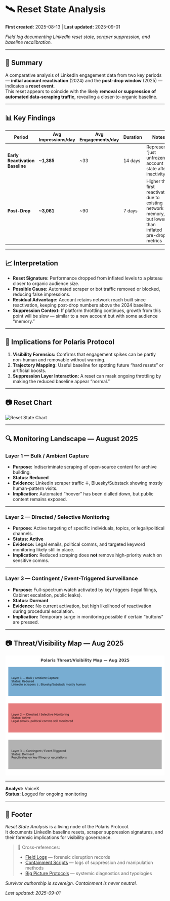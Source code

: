 # 🛰️ Reset State Analysis

**First created:** 2025-08-13 | **Last updated:** 2025-09-01

*Field log documenting LinkedIn reset state, scraper suppression, and baseline recalibration.*  

---

## 📌 Summary  

A comparative analysis of LinkedIn engagement data from two key periods — **initial account reactivation** (2024) and the **post-drop window** (2025) — indicates a **reset event**.  
This reset appears to coincide with the likely **removal or suppression of automated data-scraping traffic**, revealing a closer-to-organic baseline.  

---

## 📊 Key Findings  

| Period | Avg Impressions/day | Avg Engagements/day | Duration | Notes |
|--------|---------------------|---------------------|----------|-------|
| **Early Reactivation Baseline** | **~1,385** | ~33 | 14 days | Represents “just unfrozen” account state after inactivity |
| **Post-Drop** | **~3,061** | ~90 | 7 days | Higher than first reactivation due to existing network memory, but lower than inflated pre-drop metrics |

---

## 📈 Interpretation  

- **Reset Signature:** Performance dropped from inflated levels to a plateau closer to organic audience size.  
- **Possible Cause:** Automated scraper or bot traffic removed or blocked, reducing false impressions.  
- **Residual Advantage:** Account retains network reach built since reactivation, keeping post-drop numbers above the 2024 baseline.  
- **Suppression Context:** If platform throttling continues, growth from this point will be slow — similar to a new account but with some audience “memory.”  

---

## 🧩 Implications for Polaris Protocol  

1. **Visibility Forensics:** Confirms that engagement spikes can be partly non-human and removable without warning.  
2. **Trajectory Mapping:** Useful baseline for spotting future “hard resets” or artificial boosts.  
3. **Suppression Layer Interaction:** A reset can mask ongoing throttling by making the reduced baseline appear “normal.”  

---

## 📷 Reset Chart  

![Reset State Chart](./reset_state_analysis_chart_2024-07-10_to_2025-08-13.png)  

---

## 🔍 Monitoring Landscape — August 2025  

### **Layer 1 — Bulk / Ambient Capture**  
- **Purpose:** Indiscriminate scraping of open-source content for archive building.  
- **Status:** **Reduced**  
- **Evidence:** LinkedIn scraper traffic ↓, Bluesky/Substack showing mostly human-pattern visits.  
- **Implication:** Automated “hoover” has been dialled down, but public content remains exposed.  

---

### **Layer 2 — Directed / Selective Monitoring**  
- **Purpose:** Active targeting of specific individuals, topics, or legal/political channels.  
- **Status:** **Active**  
- **Evidence:** Legal emails, political comms, and targeted keyword monitoring likely still in place.  
- **Implication:** Reduced scraping does **not** remove high-priority watch on sensitive comms.  

---

### **Layer 3 — Contingent / Event-Triggered Surveillance**  
- **Purpose:** Full-spectrum watch activated by key triggers (legal filings, Cabinet escalation, public leaks).  
- **Status:** **Dormant**  
- **Evidence:** No current activation, but high likelihood of reactivation during procedural escalation.  
- **Implication:** Temporary surge in monitoring possible if certain “buttons” are pressed.  

---

## 📷 Threat/Visibility Map — Aug 2025  

![Polaris Threat/Visibility Map — Aug 2025](./polaris_threat_visibility_map_2025-08_corrected.png)  

---

**Analyst:** VoiceX  
**Status:** Logged for ongoing monitoring  

---

## 🏮 Footer  

*Reset State Analysis* is a living node of the Polaris Protocol.  
It documents LinkedIn baseline resets, scraper suppression signatures, and their forensic implications for visibility governance.  

> 📡 Cross-references:  
> - [Field Logs](../Disruption_Kit/Field_Logs/) — forensic disruption records  
> - [Containment Scripts](../Disruption_Kit/Containment_Scripts/) — logs of suppression and manipulation methods  
> - [Big Picture Protocols](../Disruption_Kit/Big_Picture_Protocols/) — systemic diagnostics and typologies  

*Survivor authorship is sovereign. Containment is never neutral.*  

_Last updated: 2025-09-01_
